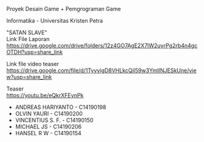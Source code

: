 Proyek Desain Game + Pemgrograman Game </br>

Informatika - Universitas Kristen Petra </br>

"SATAN SLAVE" </br>
Link File Laporan </br>
https://drive.google.com/drive/folders/12z4GO7AgE2X7lW2uyrPg2rb4n4gcOTDH?usp=share_link </br>

 Link file video teaser </br>
 https://drive.google.com/file/d/1TyvvigD8VHLkcQil59w3YmIlNJESkUne/view?usp=share_link </br>
 
Teaser </br>
https://youtu.be/eQkrXFEynPk </br>

- ANDREAS HARIYANTO - C14190198 </br>
- OLVIN YAURI - C14190200 </br>
- VINCENTIUS S. F. - C14190150 </br>
- MICHAEL JS - C14190206 </br>
- HANSEL R W - C14190154 </br>
 



